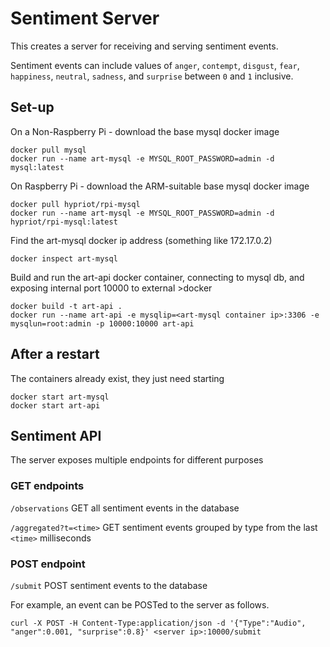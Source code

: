 # Sentiment Server

This creates a server for receiving and serving sentiment events.

Sentiment events can include values of ```anger```, ```contempt```, ```disgust```, ```fear```, ```happiness```, ```neutral```, ```sadness```, and ```surprise``` between ```0``` and ```1``` inclusive.

## Set-up
On a Non-Raspberry Pi - download the base mysql docker image
```
docker pull mysql
docker run --name art-mysql -e MYSQL_ROOT_PASSWORD=admin -d mysql:latest
```
On Raspberry Pi - download the ARM-suitable base mysql docker image
```
docker pull hypriot/rpi-mysql
docker run --name art-mysql -e MYSQL_ROOT_PASSWORD=admin -d hypriot/rpi-mysql:latest
```
Find the art-mysql docker ip address (something like 172.17.0.2)
```
docker inspect art-mysql
```

Build and run the art-api docker container, connecting to mysql db, and exposing internal port 10000 to external >docker 
```
docker build -t art-api .
docker run --name art-api -e mysqlip=<art-mysql container ip>:3306 -e mysqlun=root:admin -p 10000:10000 art-api
```

## After a restart
The containers already exist, they just need starting 
```
docker start art-mysql
docker start art-api
```

## Sentiment API
The server exposes multiple endpoints for different purposes

### GET endpoints
```/observations``` GET all sentiment events in the database

```/aggregated?t=<time>``` GET sentiment events grouped by type from the last ```<time>``` milliseconds

### POST endpoint
```/submit``` POST sentiment events to the database

For example, an event can be POSTed to the server as follows. 
```
curl -X POST -H Content-Type:application/json -d '{"Type":"Audio", "anger":0.001, "surprise":0.8}' <server ip>:10000/submit
```
